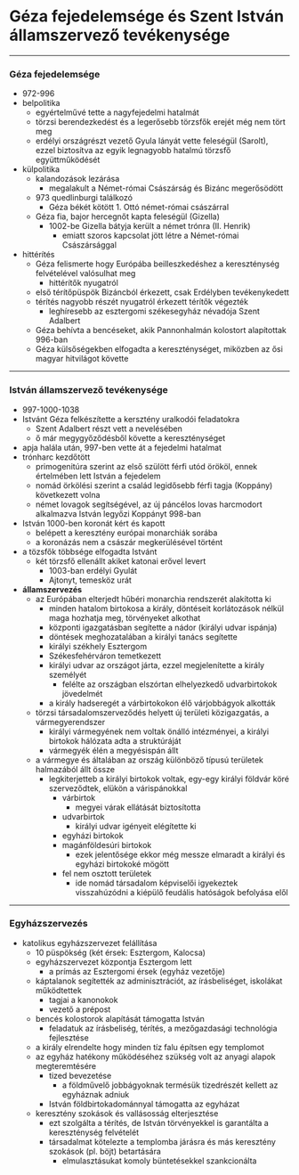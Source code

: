 # Géza fejedelemsége és Szent István államszervező tevékenysége
---
### Géza fejedelemsége
- 972-996
- belpolitika
	- egyértelművé tette a nagyfejedelmi hatalmát
	- törzsi berendezkedést és a legerősebb törzsfők erejét még nem tört meg
	- erdélyi országrészt vezető Gyula lányát vette feleségül (Sarolt), ezzel biztosítva az egyik legnagyobb hatalmú törzsfő együttműködését
- külpolitika
	- kalandozások lezárása
		- megalakult a Német-római Császárság és Bizánc megerősödött
	- 973 quedlinburgi találkozó
		- Géza békét kötött 1. Ottó német-római császárral
	- Géza fia, bajor hercegnőt kapta feleségül (Gizella)
		- 1002-be Gizella bátyja került a német trónra (II. Henrik)
			- emiatt szoros kapcsolat jött létre a Német-római Császársággal
- hittérítés
	- Géza felismerte hogy Európába beilleszkedéshez a kereszténység felvételével valósulhat meg
		- hittérítők nyugatról
	- első térítőpüspök Bizáncból érkezett, csak Erdélyben tevékenykedett
	- térítés nagyobb részét nyugatról érkezett térítők végezték
		- leghíresebb az esztergomi székesegyház névadója Szent Adalbert
	- Géza behívta a bencéseket, akik Pannonhalmán kolostort alapítottak 996-ban
	- Géza külsőségekben elfogadta a kereszténységet, miközben az ősi magyar hitvilágot követte
---
### István államszervező tevékenysége
- 997-1000-1038
- Istvánt Géza felkészítette a kersztény uralkodói feladatokra
	- Szent Adalbert részt vett a nevelésében
	- ő már megygyőződésből követte a kereszténységet
- apja halála után, 997-ben vette át a fejedelmi hatalmat
- trónharc kezdőtött
	- primogenitúra szerint az első szülött férfi utód örököl, ennek értelmében lett István a fejedelem
	- nomád örkölési szerint a család legidősebb férfi tagja (Koppány) következett volna
	- német lovagok segítségével, az új páncélos lovas harcmodort alkalmazva István legyőzi Koppányt 998-ban
- István 1000-ben koronát kért és kapott
	- belépett a keresztény európai monarchiák sorába
	- a koronázás nem a császár megkerülésével történt
- a tözsfők többsége elfogadta Istvánt
	- két törzsfő ellenállt akiket katonai erővel levert
		- 1003-ban erdélyi Gyulát
		- Ajtonyt, temesköz urát
- **államszervezés**
	- az Európában elterjedt hűbéri monarchia rendszerét alakította ki
		- minden hatalom birtokosa a király, döntéseit korlátozások nélkül maga hozhatja meg, törvényeket alkothat
		- központi igazgatásban segítette a nádor (királyi udvar ispánja)
		- döntések meghozatalában a királyi tanács segítette
		- királyi székhely Esztergom
		- Székesfehérváron temetkezett
		- királyi udvar az országot járta, ezzel megjelenítette a király személyét
			- felélte az országban elszórtan elhelyezkedő udvarbirtokok jövedelmét
		- a király hadseregét a várbirtokokon élő várjobbágyok alkották
	- törzsi társadalomszerveződés helyett új területi közigazgatás, a vármegyerendszer
		- királyi vármegyének nem voltak önálló intézményei, a királyi birtokok hálózata  adta a struktúráját
		- vármegyék élén a megyésispán állt
	- a vármegye és általában az ország különböző típusú területek halmazából állt össze
		- legkiterjetteb a királyi birtokok voltak, egy-egy királyi földvár köré szerveződtek, elükön a várispánokkal
			- várbirtok 
				- megyei várak ellátását biztosította
			- udvarbirtok
				- királyi udvar igényeit elégítette ki
			- egyházi birtokok
			- magánföldesúri birtokok
				- ezek jelentősége ekkor még messze elmaradt a királyi és egyházi birtokoké mögött
			- fel nem osztott területek
				- ide nomád társadalom képviselői igyekeztek visszahúzódni a kiépülő feudális hatóságok befolyása elől
---
### Egyházszervezés
- katolikus egyházszervezet felállítása
	- 10 püspökség (két érsek: Esztergom, Kalocsa)
	- egyházszervezet központja Esztergom lett
		- a prímás az Esztergomi érsek (egyház vezetője)
	- káptalanok segítették az adminisztrációt, az írásbeliséget, iskolákat működtettek
		- tagjai a kanonokok
		- vezető a prépost
	- bencés kolostorok alapítását támogatta István
		- feladatuk az írásbeliség, térítés, a mezőgazdasági technológia fejlesztése
	- a király elrendelte hogy minden tíz falu építsen egy templomot
	- az egyház hatékony működéséhez szükség volt az anyagi alapok megteremtésére
		- tized bevezetése
			- a földművelő jobbágyoknak termésük tizedrészét kellett az egyháznak adniuk
		- István földbirtokadománnyal támogatta az egyházat
	- keresztény szokások és vallásosság elterjesztése
		- ezt szolgálta a térítés, de István törvényekkel is garantálta a kereszténység felvételét
		- társadalmat kötelezte a templomba járásra és más keresztény szokások (pl. böjt) betartására
			- elmulasztásukat komoly büntetésekkel szankcionálta